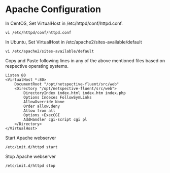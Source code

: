 # Apache Configuration

In CentOS, Set VirtualHost in /etc/httpd/conf/httpd.conf.

	vi /etc/httpd/conf/httpd.conf

In Ubuntu, Set VirtualHost in /etc/apache2/sites-available/default

	vi /etc/apache2/sites-available/default

Copy and Paste following lines in any of the above mentioned files based on respective operating systems.

	Listen 80
	<VirtualHost *:80>
		DocumentRoot "/opt/netspective-fluent/src/web"
		<Directory "/opt/netspective-fluent/src/web">
			DirectoryIndex index.html index.htm index.php
			Options Indexes FollowSymLinks
			AllowOverride None
			Order allow,deny
			Allow from all
			Options +ExecCGI
			AddHandler cgi-script cgi pl
		</Directory>
	</VirtualHost>

Start Apache webserver

	/etc/init.d/httpd start

Stop Apache webserver

	/etc/init.d/httpd stop
